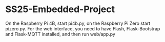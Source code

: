 # SS25-Embedded-Project
On the Raspberry Pi 4B, start pi4b.py, on the Raspberry Pi Zero start pizero.py.
For the web interface, you need to have Flash, Flask-Bootstrap and Flask-MQTT installed, and then run web/app.py

